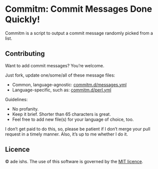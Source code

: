 # Commitm: Commit Messages Done Quickly!
Commitm is a script to output a commit message randomly picked
from a list.

## Contributing
Want to add commit messages? You’re welcome.

Just fork, update one/some/all of these message files:
* Common, language-agnostic:
  [commitm.d/messages.yml](commitm.d/messages.yml)
* Language-specific, such as: 
  [commitm.d/perl.yml](commitm.d/perl.yml)

Guidelines:
* No profanity.
* Keep it brief. Shorter than 65 characters is great.
* Feel free to add new file(s) for your language of choice, too.

I don’t get paid to do this, so, please be patient if I don’t
merge your pull request in a timely manner. Also, it’s up to me
whether I do it.

## Licence
© ade ishs. The use of this software is governed by the [MIT
licence](LICENCE.md).
